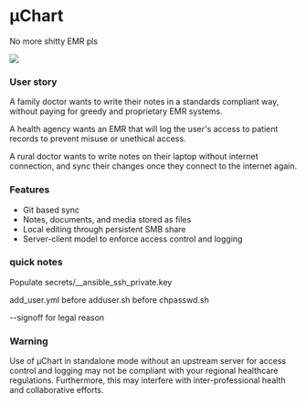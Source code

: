 # µChart
No more shitty EMR pls

<img src="https://imgs.xkcd.com/comics/standards.png">

### User story
A family doctor wants to write their notes in a standards compliant way, without paying for greedy and proprietary EMR systems.

A health agency wants an EMR that will log the user's access to patient records to prevent misuse or unethical access.

A rural doctor wants to write notes on their laptop without internet connection, and sync their changes once they connect to the internet again.

### Features
- Git based sync
- Notes, documents, and media stored as files
- Local editing through persistent SMB share
- Server-client model to enforce access control and logging

### quick notes
Populate secrets/__ansible_ssh_private.key

add_user.yml before adduser.sh before chpasswd.sh

--signoff for legal reason

### Warning

Use of µChart in standalone mode without an upstream server for access control and logging may not be compliant with your regional healthcare regulations. Furthermore, this may interfere with inter-professional health and collaborative efforts.
